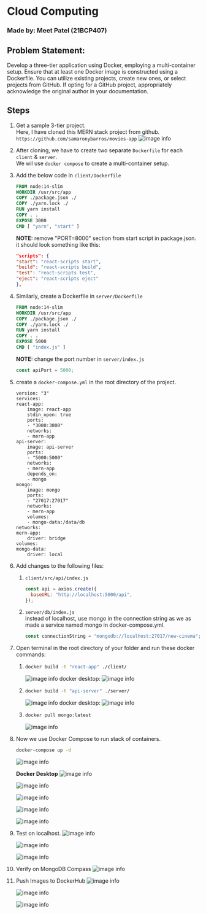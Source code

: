 # Cloud Computing

### Made by: Meet Patel (21BCP407)

## Problem Statement:

Develop a three-tier application using Docker, employing a multi-container setup. Ensure that at least one Docker image is constructed using a Dockerfile. You can utilize existing projects, create new ones, or select projects from GitHub. If opting for a GitHub project, appropriately acknowledge the original author in your documentation.

## Steps

1. Get a sample 3-tier project. <br>
   Here, I have cloned this MERN stack project from github.
   `https://github.com/samaronybarros/movies-app`
   ![image info](./ss/1.png)

2. After cloning, we have to create two separate `Dockerfile` for each `client` & `server`. <br>
   We wil use `docker compose` to create a multi-container setup.

3. Add the below code in `client/Dockerfile`

   ```Dockerfile
   FROM node:14-slim
   WORKDIR /usr/src/app
   COPY ./package.json ./
   COPY ./yarn.lock ./
   RUN yarn install
   COPY . .
   EXPOSE 3000
   CMD [ "yarn", "start" ]
   ```

   <b>NOTE:</b> remove "PORT=8000" section from start script in package.json. <br>
   it should look something like this:

   ```json
   "scripts": {
   "start": "react-scripts start",
   "build": "react-scripts build",
   "test": "react-scripts test",
   "eject": "react-scripts eject"
   },
   ```

4. Similarly, create a Dockerfile in `server/Dockerfile`

   ```Dockerfile
   FROM node:14-slim
   WORKDIR /usr/src/app
   COPY ./package.json ./
   COPY ./yarn.lock ./
   RUN yarn install
   COPY . .
   EXPOSE 5000
   CMD [ "index.js" ]
   ```

   <b>NOTE:</b> change the port number in `server/index.js`

   ```js
   const apiPort = 5000;
   ```

5. create a `docker-compose.yml` in the root directory of the project.

   ```docker
   version: "3"
   services:
   react-app:
       image: react-app
       stdin_open: true
       ports:
       - "3000:3000"
       networks:
       - mern-app
   api-server:
       image: api-server
       ports:
       - "5000:5000"
       networks:
       - mern-app
       depends_on:
       - mongo
   mongo:
       image: mongo
       ports:
       - "27017:27017"
       networks:
       - mern-app
       volumes:
       - mongo-data:/data/db
   networks:
   mern-app:
       driver: bridge
   volumes:
   mongo-data:
       driver: local
   ```

6. Add changes to the following files:

   1. `client/src/api/index.js`
      ```js
      const api = axios.create({
        baseURL: "http://localhost:5000/api",
      });
      ```
   2. `server/db/index.js` <br>
      instead of localhost, use mongo in the connection string as we as made a service named mongo in docker-compose.yml.
      ```js
      const connectionString = "mongodb://localhost:27017/new-cinema";
      ```

7. Open terminal in the root directory of your folder and run these docker commands: <br>

   1. ```bash
      docker build -t "react-app" ./client/
      ```

      ![image info](./ss/2.png)
      docker desktop:
      ![image info](./ss/3.png)

   2. ```bash
      docker build -t "api-server" ./server/
      ```

      ![image info](./ss/4.png)
      docker desktop:
      ![image info](./ss/5.png)

   3. ```bash
      docker pull mongo:latest
      ```
      ![image info](./ss/6.png)

8. Now we use Docker Compose to run stack of containers.

   ```bash
   docker-compose up -d
   ```

   ![image info](./ss/7.png)<br>

   <b>Docker Desktop</b>
   ![image info](./ss/8.png)

   ![image info](./ss/9.png)

   ![image info](./ss/10.png)

   ![image info](./ss/11.png)

   ![image info](./ss/12.png)

9. Test on localhost.
   ![image info](./ss/13.png)

   ![image info](./ss/14.png)

   ![image info](./ss/15.png)

10. Verify on MongoDB Compass
    ![image info](./ss/16.png)

11. Push Images to DockerHub
    ![image info](./ss/17.png)

    ![image info](./ss/18.png)

    ![image info](./ss/19.png)

